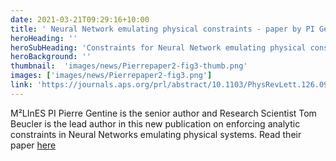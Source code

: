 ```yaml
---
date: 2021-03-21T09:29:16+10:00
title: ' Neural Network emulating physical constraints - paper by PI Gentine'
heroHeading: ''
heroSubHeading: 'Constraints for Neural Network emulating physical constraints - paper by PI Gentine'
heroBackground: ''
thumbnail:  'images/news/Pierrepaper2-fig3-thumb.png'
images: ['images/news/Pierrepaper2-fig3.png']
link: 'https://journals.aps.org/prl/abstract/10.1103/PhysRevLett.126.098302' 
---
```


M²LInES PI Pierre Gentine is the senior author and Research Scientist Tom Beucler is the lead author in this new publication on enforcing analytic constraints in Neural Networks emulating physical systems. Read their paper [here](https://journals.aps.org/prl/abstract/10.1103/PhysRevLett.126.098302)
